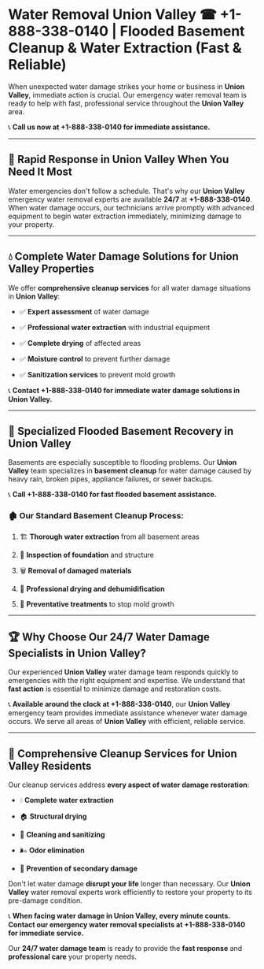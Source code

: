 # Water Removal Union Valley ☎ +1-888-338-0140 | Flooded Basement Cleanup & Water Extraction (Fast & Reliable)

When unexpected water damage strikes your home or business in **Union Valley**, immediate action is crucial. Our emergency water removal team is ready to help with fast, professional service throughout the **Union Valley** area. 

📞 **Call us now at +1-888-338-0140 for immediate assistance.**
---
## 🚀 Rapid Response in Union Valley When You Need It Most
Water emergencies don't follow a schedule. That's why our **Union Valley** emergency water removal experts are available **24/7** at **+1-888-338-0140**. When water damage occurs, our technicians arrive promptly with advanced equipment to begin water extraction immediately, minimizing damage to your property.
---
## 💧 Complete Water Damage Solutions for Union Valley Properties
We offer **comprehensive cleanup services** for all water damage situations in **Union Valley**:
- ✅ **Expert assessment** of water damage  
- ✅ **Professional water extraction** with industrial equipment  
- ✅ **Complete drying** of affected areas  
- ✅ **Moisture control** to prevent further damage  
- ✅ **Sanitization services** to prevent mold growth  
📞 **Contact +1-888-338-0140 for immediate water damage solutions in Union Valley.**
---
## 🌊 Specialized Flooded Basement Recovery in Union Valley
Basements are especially susceptible to flooding problems. Our **Union Valley** team specializes in **basement cleanup** for water damage caused by heavy rain, broken pipes, appliance failures, or sewer backups. 
📞 **Call +1-888-338-0140 for fast flooded basement assistance.**
### 🏚️ Our Standard Basement Cleanup Process:
1. 🏗️ **Thorough water extraction** from all basement areas  
2. 🔎 **Inspection of foundation** and structure  
3. 🗑️ **Removal of damaged materials**  
4. 💨 **Professional drying and dehumidification**  
5. 🚫 **Preventative treatments** to stop mold growth  
---
## 🏆 Why Choose Our 24/7 Water Damage Specialists in Union Valley?
Our experienced **Union Valley** water damage team responds quickly to emergencies with the right equipment and expertise. We understand that **fast action** is essential to minimize damage and restoration costs.
📞 **Available around the clock at +1-888-338-0140**, our **Union Valley** emergency team provides immediate assistance whenever water damage occurs. We serve all areas of **Union Valley** with efficient, reliable service.
---
## 🧹 Comprehensive Cleanup Services for Union Valley Residents
Our cleanup services address **every aspect of water damage restoration**:
- 💧 **Complete water extraction**  
- 🏠 **Structural drying**  
- 🧼 **Cleaning and sanitizing**  
- 🌬️ **Odor elimination**  
- 🚫 **Prevention of secondary damage**  
Don't let water damage **disrupt your life** longer than necessary. Our **Union Valley** water removal experts work efficiently to restore your property to its pre-damage condition.
📞 **When facing water damage in Union Valley, every minute counts. Contact our emergency water removal specialists at +1-888-338-0140 for immediate service.**
Our **24/7 water damage team** is ready to provide the **fast response** and **professional care** your property needs.
